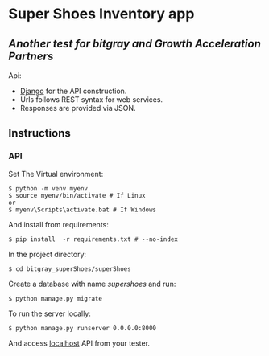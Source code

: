 # Super Shoes Inventory app

## *Another test for bitgray and Growth Acceleration Partners*

Api: 
* [Django](https://www.djangoproject.com/) for the API construction.
* Urls follows REST syntax for web services. 
* Responses are provided via JSON.

## Instructions

### API

Set The Virtual environment:

    $ python -m venv myenv
    $ source myenv/bin/activate # If Linux
    or
    $ myenv\Scripts\activate.bat # If Windows

And install from requirements:

	$ pip install  -r requirements.txt # --no-index

In the project directory:

	$ cd bitgray_superShoes/superShoes

Create a database with name *supershoes* and run:

    $ python manage.py migrate

To run the server locally:

    $ python manage.py runserver 0.0.0.0:8000

And access [localhost](http://localhost:8000) API from your tester.
